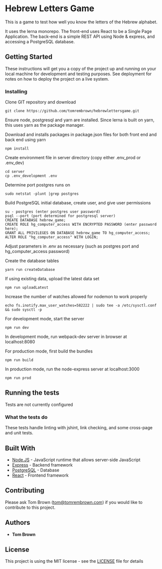 # Hebrew Letters Game

This is a game to test how well you know the letters of the Hebrew alphabet.

It uses the lerna monorepo. The front-end uses React to be a Single Page Application. The back-end is a simple REST API using Node & express, and
accessing a PostgreSQL database.

## Getting Started

These instructions will get you a copy of the project up and running on your local machine for development and testing purposes. See deployment for notes on how to deploy the project on a live system.

### Installing

Clone GIT repository and download

```
git clone https://github.com/tomrembrown/hebrewlettersgame.git
```

Ensure node, postgresql and yarn are installed. Since lerna is built on yarn, this uses yarn as the package manager.

Download and installs packages in package.json files for both front end and back end using yarn

```
npm install
```

Create environment file in server directory (copy either .env_prod or .env_dev)

```
cd server
cp .env_development .env
```

Determine port postgres runs on

```
sudo netstat -plunt |grep postgres
```

Build PostgreSQL initial database, create user, and give user permissions

```
su - postgres (enter postgres user password)
psql --port (port determined for postgresql server)
CREATE DATABASE hebrew_game;
CREATE ROLE hg_computer_access WITH ENCRYPTED PASSWORD (enter password here);
GRANT ALL PRIVILEGES ON DATABASE hebrew_game TO hg_computer_access;
ALTER ROLE "hg_computer_access" WITH LOGIN;
```

Adjust parameters in .env as necessary (such as postgres port and hg_computer_access password)

Create the database tables

```
yarn run createDatabase
```

If using existing data, upload the latest data set

```
npm run uploadLatest
```

Increase the number of watches allowed for nodemon to work properly

```
echo fs.inotify.max_user_watches=582222 | sudo tee -a /etc/sysctl.conf && sudo sysctl -p
```

For development mode, start the server

```
npm run dev
```

In development mode, run webpack-dev server in browser at localhost:8080

For production mode, first build the bundles

```
npm run build
```

In production mode, run the node-express server at localhost:3000

```
npm run prod
```

## Running the tests

Tests are not currently configured

### What the tests do

These tests handle linting with jshint, link checking, and some cross-page and unit tests.

## Built With

- [Node.JS](https://nodejs.org/) - JavaScript runtime that allows server-side JavaScript
- [Express](https://expressjs.com/) - Backend framework
- [PostgreSQL](https://www.postgresql.org/) - Database
- [React](https://reactjs.org/) - Frontend framework

## Contributing

Please ask Tom Brown (tom@tomrembrown.com) if you would like to contribute to this project.

## Authors

- **Tom Brown**

## License

This project is using the MIT license - see the [LICENSE](LICENSE) file for details

